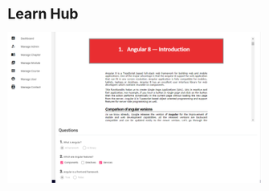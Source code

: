 # Learn Hub


![Screenshot](https://raw.githubusercontent.com/tapanshah13/Learn-Hub/main/src/assets/Screenshot2.png)
